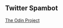 ## Twitter Spambot

[The Odin Project](http://www.theodinproject.com/ruby-programming/ruby-on-the-web)